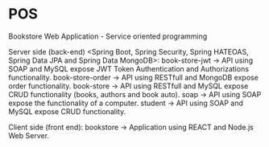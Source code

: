 # POS
Bookstore Web Application - Service oriented programming

Server side (back-end) <Spring Boot, Spring Security, Spring HATEOAS, Spring Data JPA and Spring Data MongoDB>:
book-store-jwt -> API using SOAP and MySQL expose JWT Token Authentication and Authorizations functionality.
book-store-order -> API using RESTfull and MongoDB expose order functionality.
book-store -> API using RESTfull and MySQL expose CRUD functionality (books, authors and book auto).
soap -> API using SOAP expose the functionality of a computer.
student -> API using SOAP and MySQL expose CRUD functionality.

Client side (front end): 
bookstore -> Application using REACT and Node.js Web Server. 
